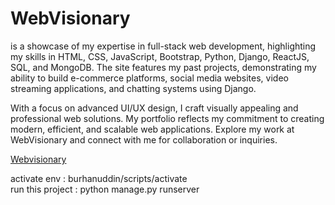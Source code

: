 # WebVisionary
 is a showcase of my expertise in full-stack web development, highlighting my skills in HTML, CSS, JavaScript, Bootstrap, Python, Django, ReactJS, SQL, and MongoDB. The site features my past projects, demonstrating my ability to build e-commerce platforms, social media websites, video streaming applications, and chatting systems using Django.
<br>

With a focus on advanced UI/UX design, I craft visually appealing and professional web solutions. My portfolio reflects my commitment to creating modern, efficient, and scalable web applications. Explore my work at WebVisionary and connect with me for collaboration or inquiries.


<a href="https://webvisionary.pythonanywhere.com/"  target="_blank">Webvisionary</a>
<br>


activate env : burhanuddin/scripts/activate <br>
run this project : python manage.py runserver

